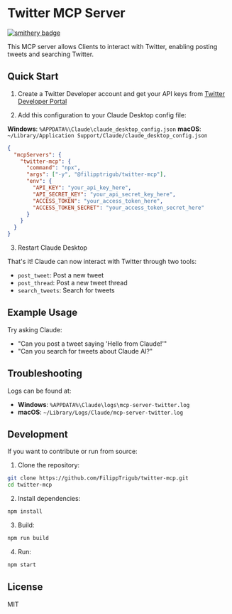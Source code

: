 # Twitter MCP Server

[![smithery badge](https://smithery.ai/badge/@filipptrigub/twitter-mcp)](https://smithery.ai/server/@filipptrigub/twitter-mcp)

This MCP server allows Clients to interact with Twitter, enabling posting tweets and searching Twitter.

## Quick Start

1. Create a Twitter Developer account and get your API keys from [Twitter Developer Portal](https://developer.twitter.com/en/portal/dashboard)

2. Add this configuration to your Claude Desktop config file:

**Windows**: `%APPDATA%\Claude\claude_desktop_config.json`
**macOS**: `~/Library/Application Support/Claude/claude_desktop_config.json`

```json
{
  "mcpServers": {
    "twitter-mcp": {
      "command": "npx",
      "args": ["-y", "@filipptrigub/twitter-mcp"],
      "env": {
        "API_KEY": "your_api_key_here",
        "API_SECRET_KEY": "your_api_secret_key_here",
        "ACCESS_TOKEN": "your_access_token_here",
        "ACCESS_TOKEN_SECRET": "your_access_token_secret_here"
      }
    }
  }
}
```

3. Restart Claude Desktop

That's it! Claude can now interact with Twitter through two tools:

- `post_tweet`: Post a new tweet
- `post_thread`: Post a new tweet thread
- `search_tweets`: Search for tweets

## Example Usage

Try asking Claude:
- "Can you post a tweet saying 'Hello from Claude!'"
- "Can you search for tweets about Claude AI?"

## Troubleshooting

Logs can be found at:
- **Windows**: `%APPDATA%\Claude\logs\mcp-server-twitter.log`
- **macOS**: `~/Library/Logs/Claude/mcp-server-twitter.log`


## Development

If you want to contribute or run from source:

1. Clone the repository:
```bash
git clone https://github.com/FilippTrigub/twitter-mcp.git
cd twitter-mcp
```

2. Install dependencies:
```bash
npm install
```

3. Build:
```bash
npm run build
```

4. Run:
```bash
npm start
```

## License

MIT
